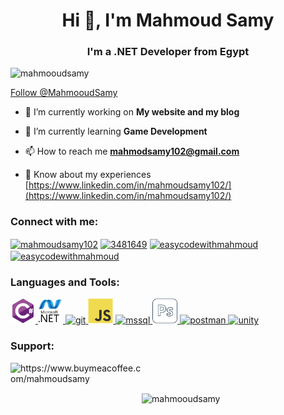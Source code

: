 <h1 align="center">Hi 👋, I'm Mahmoud Samy</h1>
<h3 align="center">I'm a .NET Developer from Egypt</h3>

<p align="left"> <img src="https://komarev.com/ghpvc/?username=mahmooudsamy&label=Profile%20views&color=0e75b6&style=flat" alt="mahmooudsamy" /> </p>
<!-- Place this tag where you want the button to render. --> <!-- Place this tag where you want the button to render. -->
<p align="left"> <a class="github-button" href="https://github.com/MahmooudSamy" data-color-scheme="no-preference: light; light: light; dark: dark;" data-size="large" aria-label="Follow @MahmooudSamy on GitHub">Follow @MahmooudSamy</a></p>


- 🔭 I’m currently working on **My website and my blog**

- 🌱 I’m currently learning **Game Development**

- 📫 How to reach me **mahmodsamy102@gmail.com**

- 📄 Know about my experiences [https://www.linkedin.com/in/mahmoudsamy102/](https://www.linkedin.com/in/mahmoudsamy102/)

<h3 align="left">Connect with me:</h3>
<p align="left">
<a href="https://linkedin.com/in/mahmoudsamy102" target="blank"><img align="center" src="https://raw.githubusercontent.com/rahuldkjain/github-profile-readme-generator/master/src/images/icons/Social/linked-in-alt.svg" alt="mahmoudsamy102" height="30" width="40" /></a>
<a href="https://stackoverflow.com/users/3481649" target="blank"><img align="center" src="https://raw.githubusercontent.com/rahuldkjain/github-profile-readme-generator/master/src/images/icons/Social/stack-overflow.svg" alt="3481649" height="30" width="40" /></a>
<a href="https://fb.com/easycodewithmahmoud" target="blank"><img align="center" src="https://raw.githubusercontent.com/rahuldkjain/github-profile-readme-generator/master/src/images/icons/Social/facebook.svg" alt="easycodewithmahmoud" height="30" width="40" /></a>
<a href="https://www.youtube.com/c/easycodewithmahmoud" target="blank"><img align="center" src="https://raw.githubusercontent.com/rahuldkjain/github-profile-readme-generator/master/src/images/icons/Social/youtube.svg" alt="easycodewithmahmoud" height="30" width="40" /></a>
</p>

<h3 align="left">Languages and Tools:</h3>
<p align="left"> <a href="https://www.w3schools.com/cs/" target="_blank" rel="noreferrer"> <img src="https://raw.githubusercontent.com/devicons/devicon/master/icons/csharp/csharp-original.svg" alt="csharp" width="40" height="40"/> </a> <a href="https://dotnet.microsoft.com/" target="_blank" rel="noreferrer"> <img src="https://raw.githubusercontent.com/devicons/devicon/master/icons/dot-net/dot-net-original-wordmark.svg" alt="dotnet" width="40" height="40"/> </a> <a href="https://git-scm.com/" target="_blank" rel="noreferrer"> <img src="https://www.vectorlogo.zone/logos/git-scm/git-scm-icon.svg" alt="git" width="40" height="40"/> </a> <a href="https://developer.mozilla.org/en-US/docs/Web/JavaScript" target="_blank" rel="noreferrer"> <img src="https://raw.githubusercontent.com/devicons/devicon/master/icons/javascript/javascript-original.svg" alt="javascript" width="40" height="40"/> </a> <a href="https://www.microsoft.com/en-us/sql-server" target="_blank" rel="noreferrer"> <img src="https://www.svgrepo.com/show/303229/microsoft-sql-server-logo.svg" alt="mssql" width="40" height="40"/> </a> <a href="https://www.photoshop.com/en" target="_blank" rel="noreferrer"> <img src="https://raw.githubusercontent.com/devicons/devicon/master/icons/photoshop/photoshop-line.svg" alt="photoshop" width="40" height="40"/> </a> <a href="https://postman.com" target="_blank" rel="noreferrer"> <img src="https://www.vectorlogo.zone/logos/getpostman/getpostman-icon.svg" alt="postman" width="40" height="40"/> </a> <a href="https://unity.com/" target="_blank" rel="noreferrer"> <img src="https://www.vectorlogo.zone/logos/unity3d/unity3d-icon.svg" alt="unity" width="40" height="40"/> </a> </p>

<h3 align="left">Support:</h3>
<p><a href="https://www.buymeacoffee.com/https://www.buymeacoffee.com/mahmoudsamy"> <img align="left" src="https://cdn.buymeacoffee.com/buttons/v2/default-yellow.png" height="50" width="210" alt="https://www.buymeacoffee.com/mahmoudsamy" /></a></p><br><br>

<p><img align="center" src="https://github-readme-stats.vercel.app/api/top-langs?username=mahmooudsamy&show_icons=true&locale=en&layout=compact" alt="mahmooudsamy" /></p>
